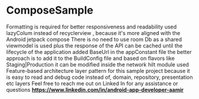 # ComposeSample
 Formatting is required for better responsiveness and readability
 used lazyColum instead of recyclerview , because it's more aligned with the Android jetpack compose
 There is no need to use room Db as a shared viewmodel is used plus the response of the API can be cached until the lifecycle of the application
 added BaseUrl in the appConstant file the better approach is to add it to the BuildConfig file and based on flavors like Staging|Production it can be modified inside the 
 network hilt module
 used Feature-based architecture layer pattern for this sample project because it is easy to read and debug code instead of, domain, repository, presentation etc layers
 Feel free to reach me out on Linked In for any assistance or questions  **https://www.linkedin.com/in/android-app-developer-aamir**
